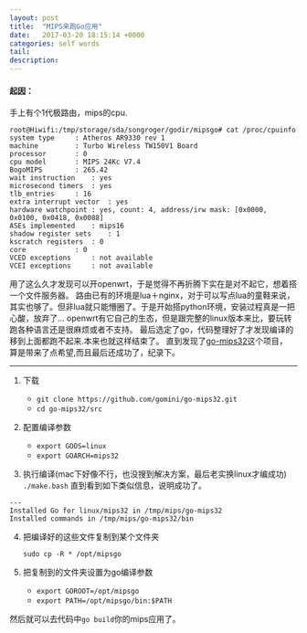 ```yaml
---
layout: post
title:  "MIPS来跑Go应用"
date:   2017-03-20 18:15:14 +0000
categories: self words
tail: 
description: 
---
```

#### 起因：

手上有个1代极路由，mips的cpu.
```
root@Hiwifi:/tmp/storage/sda/songroger/godir/mipsgo# cat /proc/cpuinfo
system type     : Atheros AR9330 rev 1
machine         : Turbo Wireless TW150V1 Board
processor       : 0
cpu model       : MIPS 24Kc V7.4
BogoMIPS        : 265.42
wait instruction    : yes
microsecond timers  : yes
tlb_entries     : 16
extra interrupt vector  : yes
hardware watchpoint : yes, count: 4, address/irw mask: [0x0000, 0x0100, 0x0418, 0x0088]
ASEs implemented    : mips16
shadow register sets    : 1
kscratch registers  : 0
core            : 0
VCED exceptions     : not available
VCEI exceptions     : not available
```
用了这么久才发现可以开openwrt，于是觉得不再折腾下实在是对不起它，想着搭一个文件服务器。
路由已有的环境是lua＋nginx，对于可以写点lua的童鞋来说，其实也够了。但非lua就只能懵圈了。于是开始搭python环境，安装过程真是一把心酸，放弃了...
openwrt有它自己的生态，但是跟完整的linux版本来比，要玩转跑各种语言还是很麻烦或者不支持。
最后选定了go，代码整理好了才发现编译的移到上面都跑不起来.本来也就这样结束了。
直到发现了[go-mips32](https://github.com/gomini/go-mips32)这个项目，
算是带来了点希望,而且最后还成功了，纪录下。

---
1. 下载 

    - `git clone https://github.com/gomini/go-mips32.git`
    - `cd go-mips32/src`

2. 配置编译参数

    - `export GOOS=linux` 
    - `export GOARCH=mips32`

3. 执行编译(mac下好像不行，也没搜到解决方案，最后老实换linux才编成功)
`./make.bash`
直到看到如下类似信息，说明成功了。
```
---
Installed Go for linux/mips32 in /tmp/mips/go-mips32
Installed commands in /tmp/mips/go-mips32/bin
```

4. 把编译好的这些文件复制到某个文件夹

    `sudo cp -R * /opt/mipsgo`

5. 把复制到的文件夹设置为go编译参数

    - `export GOROOT=/opt/mipsgo` 
    - `export PATH=/opt/mipsgo/bin:$PATH`

然后就可以去代码中`go build`你的mips应用了。

